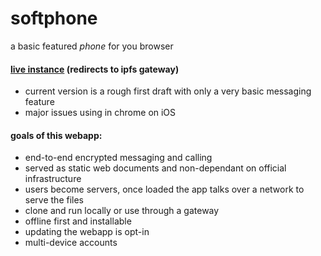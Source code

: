 # softphone
a basic featured *phone* for you browser

#### [live instance](http://sphone.hopto.org) (redirects to ipfs gateway)
  - current version is a rough first draft with only a very basic messaging feature
  - major issues using in chrome on iOS

#### goals of this webapp:
  - end-to-end encrypted messaging and calling
  - served as static web documents and non-dependant on official infrastructure
  - users become servers, once loaded the app talks over a network to serve the files
  - clone and run locally or use through a gateway
  - offline first and installable
  - updating the webapp is opt-in
  - multi-device accounts

